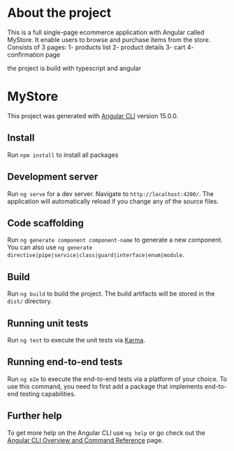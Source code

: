 # About the project 
This is a full single-page ecommerce application with Angular called MyStore. 
It enable users to browse and purchase items from the store. 
Consists of 3 pages: 
1- products list 
2- product details 
3- cart 
4- confirmation page 

the project is build with typescript and angular 



# MyStore

This project was generated with [Angular CLI](https://github.com/angular/angular-cli) version 15.0.0.

## Install
Run `npm install` to install all packages
## Development server

Run `ng serve` for a dev server. Navigate to `http://localhost:4200/`. The application will automatically reload if you change any of the source files.

## Code scaffolding

Run `ng generate component component-name` to generate a new component. You can also use `ng generate directive|pipe|service|class|guard|interface|enum|module`.

## Build

Run `ng build` to build the project. The build artifacts will be stored in the `dist/` directory.

## Running unit tests

Run `ng test` to execute the unit tests via [Karma](https://karma-runner.github.io).

## Running end-to-end tests

Run `ng e2e` to execute the end-to-end tests via a platform of your choice. To use this command, you need to first add a package that implements end-to-end testing capabilities.

## Further help

To get more help on the Angular CLI use `ng help` or go check out the [Angular CLI Overview and Command Reference](https://angular.io/cli) page.
